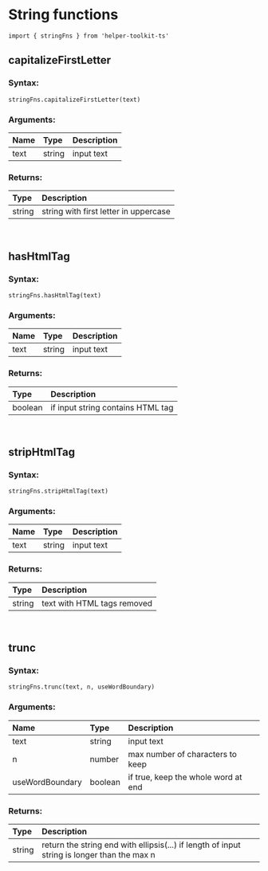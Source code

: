 # String functions
```
import { stringFns } from 'helper-toolkit-ts'
```

## capitalizeFirstLetter

### Syntax:

```
stringFns.capitalizeFirstLetter(text)
```

### Arguments: 

|Name | Type | Description |
|:--  |:--   | :--         |
| text | string | input text |

### Returns:

| Type | Description |
|:--   | :--         |
| string | string with first letter in uppercase |

<br/>

## hasHtmlTag

### Syntax:

```
stringFns.hasHtmlTag(text)
```

### Arguments: 

|Name | Type | Description |
|:--  |:--   | :--         |
| text | string | input text |

### Returns:

| Type | Description |
|:--   | :--         |
| boolean | if input string contains HTML tag |

<br/>

## stripHtmlTag

### Syntax:

```
stringFns.stripHtmlTag(text)
```

### Arguments: 

|Name | Type | Description |
|:--  |:--   | :--         |
| text | string | input text |

### Returns:

| Type | Description |
|:--   | :--         |
| string | text with HTML tags removed |

<br/>

## trunc

### Syntax:

```
stringFns.trunc(text, n, useWordBoundary)
```

### Arguments: 

|Name | Type | Description |
|:--  |:--   | :--         |
| text | string | input text |
| n | number | max number of characters to keep |
| useWordBoundary | boolean | if true, keep the whole word at end |

### Returns:

| Type | Description |
|:--   | :--         |
| string | return the string end with ellipsis(...) if length of input string is longer than the max n |

<br/>